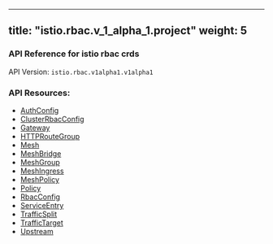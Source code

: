 
---
title: "istio.rbac.v_1_alpha_1.project"
weight: 5
---

<!-- Code generated by solo-kit. DO NOT EDIT. -->



### API Reference for istio rbac crds

API Version: `istio.rbac.v1alpha1.v1alpha1`



### API Resources:
- [AuthConfig](../github.com/solo-io/gloo/projects/gloo/api/v1/enterprise/plugins/extauth/v1/extauth.proto.sk#authconfig)
- [ClusterRbacConfig](../github.com/solo-io/mesh-projects/api/external/istio/rbac/v1alpha1/rbac.proto.sk#clusterrbacconfig)
- [Gateway](../github.com/solo-io/mesh-projects/api/external/istio/networking/v1alpha3/gateway.proto.sk#gateway)
- [HTTPRouteGroup](../github.com/solo-io/mesh-projects/api/external/smi/httproutegroup/v1alpha1/http-route-group.proto.sk#httproutegroup)
- [Mesh](../github.com/solo-io/mesh-projects/api/v1/mesh.proto.sk#mesh)
- [MeshBridge](../github.com/solo-io/mesh-projects/api/v1/cluster-route.proto.sk#meshbridge)
- [MeshGroup](../github.com/solo-io/mesh-projects/api/v1/mesh.proto.sk#meshgroup)
- [MeshIngress](../github.com/solo-io/mesh-projects/api/v1/ingress.proto.sk#meshingress)
- [MeshPolicy](../github.com/solo-io/mesh-projects/api/external/istio/authorization/v1alpha1/policy.proto.sk#meshpolicy)
- [Policy](../github.com/solo-io/mesh-projects/api/external/istio/authorization/v1alpha1/policy.proto.sk#policy)
- [RbacConfig](../github.com/solo-io/mesh-projects/api/external/istio/rbac/v1alpha1/rbac.proto.sk#rbacconfig)
- [ServiceEntry](../github.com/solo-io/mesh-projects/api/external/istio/networking/v1alpha3/service_entry.proto.sk#serviceentry)
- [TrafficSplit](../github.com/solo-io/mesh-projects/api/external/smi/trafficsplit/v1alpha2/traffic-split.proto.sk#trafficsplit)
- [TrafficTarget](../github.com/solo-io/mesh-projects/api/external/smi/traffictarget/v1alpha1/traffic-target.proto.sk#traffictarget)
- [Upstream](../github.com/solo-io/gloo/projects/gloo/api/v1/upstream.proto.sk#upstream)

<!-- Start of HubSpot Embed Code -->
<script type="text/javascript" id="hs-script-loader" async defer src="//js.hs-scripts.com/5130874.js"></script>
<!-- End of HubSpot Embed Code -->
